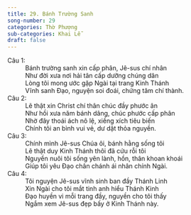 ```yaml
---
title: 29. Bánh Trường Sanh
song-number: 29
categories: Thờ Phượng
sub-categories: Khai Lễ
draft: false
---
```

<dl><dt>Câu 1:</dt><dd data-verse="1"> Bánh trường sanh xin cấp phân, Jê-sus chí nhân <br/>Như đời xưa nơi hải tân cấp dưỡng chúng dân <br/>Lòng tôi mong ước gặp Ngài tại trang Kinh Thánh <br/>Vĩnh sanh Đạo, nguyện soi đoái, chứng tâm chí thành. </dd><dt>Câu 2:</dt><dd data-verse="2"> Lẽ thật xin Christ chí thân chúc đầy phước ân <br/>Như hồi xưa năm bánh dâng, chúc phước cấp phân <br/>Nhờ đây thoái ách nô lệ, xiềng xích tiêu biến <br/>Chính tôi an bình vui vẻ, dư dật thỏa nguyền. </dd><dt>Câu 3:</dt><dd data-verse="3">Chính mình Jê-sus Chúa ôi, bánh hằng sống tôi <br/>Lẽ thật duy Kinh Thánh thôi đã cứu rỗi tôi <br/>Nguyền nuôi tôi sống yên lành, hồn, thân khoan khoái <br/>Giúp tôi yêu Đạo chân chánh ái nhân chính Ngài. </dd><dt>Câu 4:</dt><dd data-verse="4">Tôi nguyện Jê-sus vĩnh sinh ban đầy Thánh Linh <br/>Xin Ngài cho tôi mắt tinh anh hiểu Thánh Kinh <br/>Đạo huyền vi mỗi trang đầy, nguyền cho tôi thấy <br/>Ngắm xem Jê-sus đẹp bấy ở Kinh Thánh này. </dd></dl>